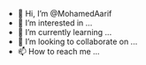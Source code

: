 - 👋 Hi, I’m @MohamedAarif
- 👀 I’m interested in ...
- 🌱 I’m currently learning ...
- 💞️ I’m looking to collaborate on ...
- 📫 How to reach me ...

<!---
Functionallife/Functionallife is a ✨ special ✨ repository because its `README.md` (this file) appears on your GitHub profile.
You can click the Preview link to take a look at your changes.
--->
